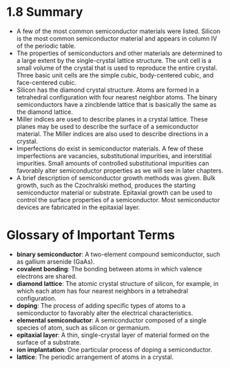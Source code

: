 # 1.8 Summary

- A few of the most common semiconductor materials were listed. Silicon is the most common semiconductor material and appears in column IV of the periodic table.
- The properties of semiconductors and other materials are determined to a large extent by the single-crystal lattice structure. The unit cell is a small volume of the crystal that is used to reproduce the entire crystal. Three basic unit cells are the simple cubic, body-centered cubic, and face-centered cubic.
- Silicon has the diamond crystal structure. Atoms are formed in a tetrahedral configuration with four nearest neighbor atoms. The binary semiconductors have a zincblende lattice that is basically the same as the diamond lattice.
- Miller indices are used to describe planes in a crystal lattice. These planes may be used to describe the surface of a semiconductor material. The Miller indices are also used to describe directions in a crystal.
- Imperfections do exist in semiconductor materials. A few of these imperfections are vacancies, substitutional impurities, and interstitial impurities. Small amounts of controlled substitutional impurities can favorably alter semiconductor properties as we will see in later chapters.
- A brief description of semiconductor growth methods was given. Bulk growth, such as the Czochralski method, produces the starting semiconductor material or substrate. Epitaxial growth can be used to control the surface properties of a semiconductor. Most semiconductor devices are fabricated in the epitaxial layer.

# Glossary of Important Terms

- **binary semiconductor**: A two-element compound semiconductor, such as gallium arsenide (GaAs).
- **covalent bonding**: The bonding between atoms in which valence electrons are shared.
- **diamond lattice**: The atomic crystal structure of silicon, for example, in which each atom has four nearest neighbors in a tetrahedral configuration.
- **doping**: The process of adding specific types of atoms to a semiconductor to favorably alter the electrical characteristics.
- **elemental semiconductor**: A semiconductor composed of a single species of atom, such as silicon or germanium.
- **epitaxial layer**: A thin, single-crystal layer of material formed on the surface of a substrate.
- **ion implantation**: One particular process of doping a semiconductor.
- **lattice**: The periodic arrangement of atoms in a crystal.